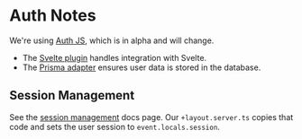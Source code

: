 # Auth Notes

We're using [Auth JS][0], which is in alpha and will change.

* The [Svelte plugin][1] handles integration with Svelte.
* The [Prisma adapter][2] ensures user data is stored in the database.

## Session Management

See the [session management][3] docs page.  Our `+layout.server.ts`
copies that code and sets the user session to `event.locals.session`.

[0]: https://authjs.dev
[1]: https://authjs.dev/reference/sveltekit
[2]: https://authjs.dev/reference/adapters/prisma
[3]: https://authjs.dev/reference/sveltekit#managing-the-session

